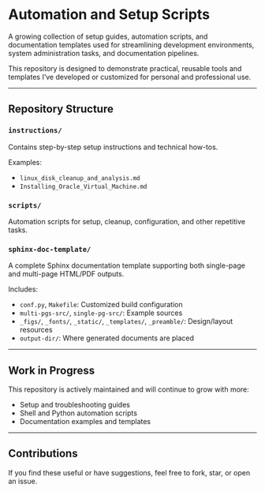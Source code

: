 # Automation and Setup Scripts

A growing collection of setup guides, automation scripts, and documentation templates used for streamlining development environments, system administration tasks, and documentation pipelines.

This repository is designed to demonstrate practical, reusable tools and templates I’ve developed or customized for personal and professional use.

---

## Repository Structure

### `instructions/`
Contains step-by-step setup instructions and technical how-tos.

Examples:
- `linux_disk_cleanup_and_analysis.md`
- `Installing_Oracle_Virtual_Machine.md`

### `scripts/`
Automation scripts for setup, cleanup, configuration, and other repetitive tasks.

### `sphinx-doc-template/`
A complete Sphinx documentation template supporting both single-page and multi-page HTML/PDF outputs.

Includes:
- `conf.py`, `Makefile`: Customized build configuration
- `multi-pgs-src/`, `single-pg-src/`: Example sources
- `_figs/`, `_fonts/`, `_static/`, `_templates/`, `_preamble/`: Design/layout resources
- `output-dir/`: Where generated documents are placed

---

## Work in Progress

This repository is actively maintained and will continue to grow with more:
- Setup and troubleshooting guides
- Shell and Python automation scripts
- Documentation examples and templates

---

## Contributions

If you find these useful or have suggestions, feel free to fork, star, or open an issue.

